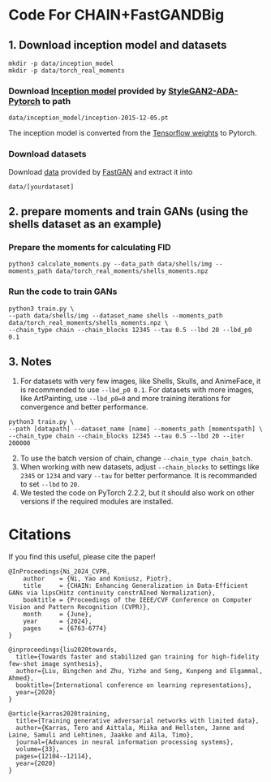 # Code For CHAIN+FastGANDBig

## 1. Download inception model and datasets
```
mkdir -p data/inception_model
mkdir -p data/torch_real_moments
```

### Download [Inception model](https://nvlabs-fi-cdn.nvidia.com/stylegan2-ada-pytorch/pretrained/metrics/inception-2015-12-05.pt) provided by [StyleGAN2-ADA-Pytorch](https://github.com/NVlabs/stylegan2-ada-pytorch) to path
```
data/inception_model/inception-2015-12-05.pt
```
The inception model is converted from the [Tensorflow weights](http://download.tensorflow.org/models/image/imagenet/inception-2015-12-05.tgz) to Pytorch.

### Download datasets
Download [data](https://drive.google.com/file/d/1aAJCZbXNHyraJ6Mi13dSbe7pTyfPXha0/view) provided by [FastGAN](https://github.com/odegeasslbc/FastGAN-pytorch?tab=readme-ov-file) and extract it into 
```
data/[yourdataset]
```
## 2. prepare moments and train GANs (using the shells dataset as an example)

### Prepare the moments for calculating FID
```
python3 calculate_moments.py --data_path data/shells/img --moments_path data/torch_real_moments/shells_moments.npz
```

### Run the code to train GANs
```
python3 train.py \
--path data/shells/img --dataset_name shells --moments_path data/torch_real_moments/shells_moments.npz \
--chain_type chain --chain_blocks 12345 --tau 0.5 --lbd 20 --lbd_p0 0.1
```

## 3. Notes
1. For datasets with very few images, like Shells, Skulls, and AnimeFace, it is recommended to use ```--lbd_p0 0.1```. For datasets with more images, like ArtPainting, use ```--lbd_p0=0``` and more training iterations for convergence and better performance.
```
python3 train.py \
--path [datapath] --dataset_name [name] --moments_path [momentspath] \
--chain_type chain --chain_blocks 12345 --tau 0.5 --lbd 20 --iter 200000
```
2. To use the batch version of chain, change ```--chain_type chain_batch```. 
3. When working with new datasets, adjust ```--chain_blocks``` to settings like ```2345``` or ```1234``` and vary ```--tau``` for better performance. It is recommanded to set ```--lbd``` to  ```20```.
4. We tested the code on PyTorch 2.2.2, but it should also work on other versions if the required modules are installed.

# Citations
If you find this useful, please cite the paper!
```
@InProceedings{Ni_2024_CVPR,
    author    = {Ni, Yao and Koniusz, Piotr},
    title     = {CHAIN: Enhancing Generalization in Data-Efficient GANs via lipsCHitz continuity constrAIned Normalization},
    booktitle = {Proceedings of the IEEE/CVF Conference on Computer Vision and Pattern Recognition (CVPR)},
    month     = {June},
    year      = {2024},
    pages     = {6763-6774}
}
```

```
@inproceedings{liu2020towards,
  title={Towards faster and stabilized gan training for high-fidelity few-shot image synthesis},
  author={Liu, Bingchen and Zhu, Yizhe and Song, Kunpeng and Elgammal, Ahmed},
  booktitle={International conference on learning representations},
  year={2020}
}
```

```
@article{karras2020training,
  title={Training generative adversarial networks with limited data},
  author={Karras, Tero and Aittala, Miika and Hellsten, Janne and Laine, Samuli and Lehtinen, Jaakko and Aila, Timo},
  journal={Advances in neural information processing systems},
  volume={33},
  pages={12104--12114},
  year={2020}
}
```
